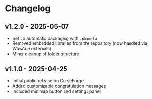 # Changelog

## v1.2.0 - 2025-05-07
- Set up automatic packaging with `.pkgmeta`
- Removed embedded libraries from the repository (now handled via WowAce externals)
- Minor cleanup of folder structure

## v1.1.0 - 2025-04-25
- Initial public release on CurseForge
- Added customizable congratulation messages
- Included minimap button and settings panel
